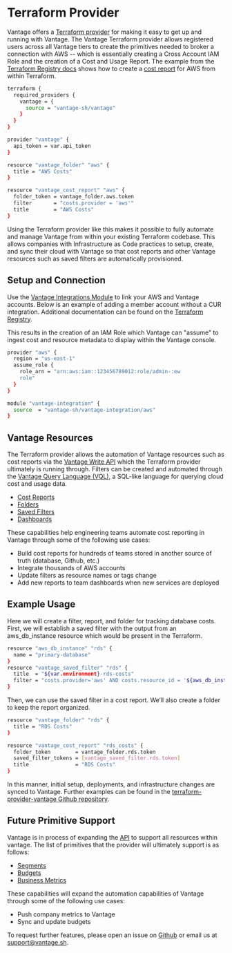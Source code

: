 # Terraform Provider

Vantage offers a [Terraform provider](https://registry.terraform.io/providers/vantage-sh/vantage/latest) for making it easy to get up and running with Vantage. The Vantage Terraform provider allows registered users across all Vantage tiers to create the primitives needed to broker a connection with AWS -- which is essentially creating a Cross Account IAM Role and the creation of a Cost and Usage Report. The example from the [Terraform Registry docs](https://registry.terraform.io/providers/vantage-sh/vantage/latest/docs) shows how to create a [cost report](/cost_reports) for AWS from within Terraform.

```bash
terraform {
  required_providers {
    vantage = {
      source = "vantage-sh/vantage"
    }
  }
}

provider "vantage" {
  api_token = var.api_token
}

resource "vantage_folder" "aws" {
  title = "AWS Costs"
}

resource "vantage_cost_report" "aws" {
  folder_token = vantage_folder.aws.token
  filter       = "costs.provider = 'aws'"
  title        = "AWS Costs"
}
```

Using the Terraform provider like this makes it possible to fully automate and manage Vantage from within your existing Terraform codebase. This allows companies with Infrastructure as Code practices to setup, create, and sync their cloud with Vantage so that cost reports and other Vantage resources such as saved filters are automatically provisioned.

## Setup and Connection

Use the [Vantage Integrations Module](https://registry.terraform.io/modules/vantage-sh/vantage-integration/aws/latest) to link your AWS and Vantage accounts. Below is an example of adding a member account without a CUR integration. Additional documentation can be found on the [Terraform Registry](https://registry.terraform.io/modules/vantage-sh/vantage-integration/aws/latest).

This results in the creation of an IAM Role which Vantage can "assume" to ingest cost and resource metadata to display within the Vantage console.

```bash
provider "aws" {
  region = "us-east-1"
  assume_role {
    role_arn = "arn:aws:iam::123456789012:role/admin-:ew
    role"
  }
}

module "vantage-integration" {
  source  = "vantage-sh/vantage-integration/aws"
}
```

## Vantage Resources

The Terraform provider allows the automation of Vantage resources such as cost reports via the [Vantage Write API](https://vantage.readme.io/v2.0/reference/createcostreport) which the Terraform provider ultimately is running through. Filters can be created and automated through the [Vantage Query Language (VQL)](/vql), a SQL-like language for querying cloud cost and usage data.

- [Cost Reports](/cost_reports)
- [Folders](/cost_reports#folders)
- [Saved Filters](/cost_reports#saved-filters)
- [Dashboards](/cost_reports#dashboards)

These capabilities help engineering teams automate cost reporting in Vantage through some of the following use cases:

- Build cost reports for hundreds of teams stored in another source of truth (database, Github, etc.)
- Integrate thousands of AWS accounts
- Update filters as resource names or tags change
- Add new reports to team dashboards when new services are deployed

## Example Usage

Here we will create a filter, report, and folder for tracking database costs. First, we will establish a saved filter with the output from an aws_db_instance resource which would be present in the Terraform.

```bash
resource "aws_db_instance" "rds" {
  name = "primary-database"
}
resource "vantage_saved_filter" "rds" {
  title  = "${var.environment}-rds-costs"
  filter = "costs.provider='aws' AND costs.resource_id = '${aws_db_instance.core-rds[0].arn}' AND costs.service = 'Amazon Relational Database Service'"
}
```

Then, we can use the saved filter in a cost report. We’ll also create a folder to keep the report organized.

```bash
resource "vantage_folder" "rds" {
  title = "RDS Costs"
}

resource "vantage_cost_report" "rds_costs" {
  folder_token        = vantage_folder.rds.token
  saved_filter_tokens = [vantage_saved_filter.rds.token]
  title               = "RDS Costs"
}
```

In this manner, initial setup, deployments, and infrastructure changes are synced to Vantage. Further examples can be found in the [terraform-provider-vantage Github repository](https://github.com/vantage-sh/terraform-provider-vantage/tree/main/examples).

## Future Primitive Support

Vantage is in process of expanding the [API](https://vantage.readme.io/v2.0/reference/createcostreport) to support all resources within vantage. The list of primitives that the provider will ultimately support is as follows:

- [Segments](/segments)
- [Budgets](/budgets)
- [Business Metrics](/per_unit_costs#importing-business-metrics)

These capabilities will expand the automation capabilities of Vantage through some of the following use cases:

- Push company metrics to Vantage
- Sync and update budgets

To request further features, please open an issue on [Github](https://github.com/vantage-sh/terraform-aws-vantage-integration) or email us at support@vantage.sh.
